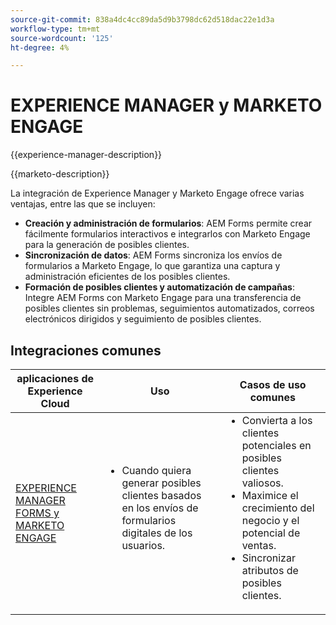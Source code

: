 ```yaml
---
source-git-commit: 838a4dc4cc89da5d9b3798dc62d518dac22e1d3a
workflow-type: tm+mt
source-wordcount: '125'
ht-degree: 4%

---
```



# EXPERIENCE MANAGER y MARKETO ENGAGE

{{experience-manager-description}}

{{marketo-description}}

La integración de Experience Manager y Marketo Engage ofrece varias ventajas, entre las que se incluyen:

+ **Creación y administración de formularios**: AEM Forms permite crear fácilmente formularios interactivos e integrarlos con Marketo Engage para la generación de posibles clientes.
+ **Sincronización de datos**: AEM Forms sincroniza los envíos de formularios a Marketo Engage, lo que garantiza una captura y administración eficientes de los posibles clientes.
+ **Formación de posibles clientes y automatización de campañas**: Integre AEM Forms con Marketo Engage para una transferencia de posibles clientes sin problemas, seguimientos automatizados, correos electrónicos dirigidos y seguimiento de posibles clientes.

## Integraciones comunes

<table>
    <thead>
        <tr>
            <th>aplicaciones de Experience Cloud</th>
            <th>Uso</th>
            <th>Casos de uso comunes</th>
        </tr>
    </thead>
    <tbody>
        <tr>
            <td><a href="https://experienceleague.adobe.com/docs/experience-manager-learn/forms/aem-forms-with-marketo/part1.html" target="_blank" rel="noreferrer">EXPERIENCE MANAGER FORMS y MARKETO ENGAGE</a></td>
            <td>
                <ul style="margin-top: 0;">
                    <li>Cuando quiera generar posibles clientes basados en los envíos de formularios digitales de los usuarios.</li>
                </ul>
            </td>
            <td>
                <ul style="margin-top: 0;">
                  <li>Convierta a los clientes potenciales en posibles clientes valiosos.</li>                  
                  <li>Maximice el crecimiento del negocio y el potencial de ventas.</li>
                  <li>Sincronizar atributos de posibles clientes.</li>
                </ul>
            </td>
        </tr>        
    </tbody>          
</table>
